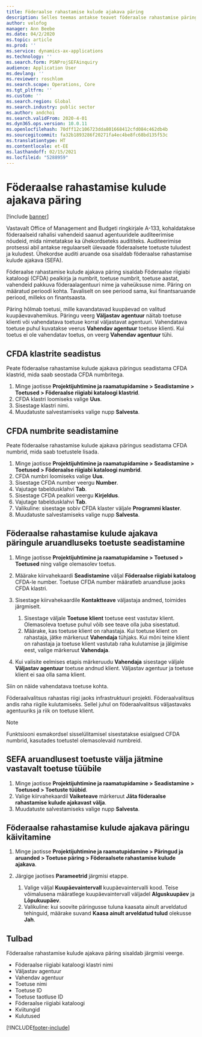 ```yaml
---
title: Föderaalse rahastamise kulude ajakava päring
description: Selles teemas antakse teavet föderaalse rahastamise päringu kulude ajakava kohta.
author: velofog
manager: Ann Beebe
ms.date: 04/2/2020
ms.topic: article
ms.prod: ''
ms.service: dynamics-ax-applications
ms.technology: ''
ms.search.form: PSNProjSEFAinquiry
audience: Application User
ms.devlang: ''
ms.reviewer: roschlom
ms.search.scope: Operations, Core
ms.tgt_pltfrm: ''
ms.custom: ''
ms.search.region: Global
ms.search.industry: public sector
ms.author: andchoi
ms.search.validFrom: 2020-4-01
ms.dyn365.ops.version: 10.0.11
ms.openlocfilehash: 70dff12c106723dda801668412cfd084c462db4b
ms.sourcegitcommit: fa32b1893286f20271fa4ec4be8fc68bd135f53c
ms.translationtype: HT
ms.contentlocale: et-EE
ms.lasthandoff: 02/15/2021
ms.locfileid: "5288959"
---
```

# <a name="schedule-of-expenditures-of-federal-awards-inquiry"></a>Föderaalse rahastamise kulude ajakava päring

[!include [banner](../includes/banner.md)]

Vastavalt Office of Management and Budgeti ringkirjale A-133, kohaldatakse föderaalseid rahalisi vahendeid saanud agentuuridele auditeerimise nõudeid, mida nimetatakse ka ühekordseteks audititeks. Auditeerimise protsessi abil antakse regulaarselt ülevaade föderaalsete toetuste tuludest ja kuludest. Ühekordse auditi aruande osa sisaldab föderaalse rahastamise kulude ajakava (SEFA).

Föderaalse rahastamise kulude ajakava päring sisaldab Föderaalse riigiabi kataloogi (CFDA) pealkirja ja numbrit, toetuse numbrit, toetuse aastat, vahendeid pakkuva föderaalagentuuri nime ja vaheüksuse nime. Päring on määratud perioodi kohta. Tavaliselt on see periood sama, kui finantsaruande periood, milleks on finantsaasta.

Päring hõlmab toetusi, mille kavandatavad kuupäevad on valitud kuupäevavahemikus. Päringu veerg **Väljastav agentuur** näitab toetuse klienti või vahendatava toetuse korral väljastavat agentuuri. Vahendatava toetuse puhul kuvatakse veerus **Vahendav agentuur** toetuse klienti. Kui toetus ei ole vahendatav toetus, on veerg **Vahendav agentuur** tühi.

## <a name="set-up-the-cfda-clusters"></a>CFDA klastrite seadistus

Peate föderaalse rahastamise kulude ajakava päringus seadistama CFDA klastrid, mida saab seostada CFDA numbritega.

1. Minge jaotisse **Projektijuhtimine ja raamatupidamine \> Seadistamine \> Toetused \> Föderaalse riigiabi kataloogi klastrid**.
2. CFDA klastri loomiseks valige **Uus**.
3. Sisestage klastri nimi.
4. Muudatuste salvestamiseks valige nupp **Salvesta**.

## <a name="set-up-cfda-numbers"></a>CFDA numbrite seadistamine

Peate föderaalse rahastamise kulude ajakava päringus seadistama CFDA numbrid, mida saab toetustele lisada.

1. Minge jaotisse **Projektijuhtimine ja raamatupidamine \> Seadistamine \> Toetused \> Föderaalse riigiabi kataloogi numbrid**.
2. CFDA numbri loomiseks valige **Uus**.
3. Sisestage CFDA number veergu **Number**.
4. Vajutage tabeldusklahvi **Tab**.
5. Sisestage CFDA pealkiri veergu **Kirjeldus**.
6. Vajutage tabeldusklahvi **Tab**.
7. Valikuline: sisestage sobiv CFDA klaster väljale **Programmi klaster**.
8. Muudatuste salvestamiseks valige nupp **Salvesta**.

## <a name="set-up-grants-to-report-for-the-schedule-of-expenditures-of-federal-awards-inquiry"></a>Föderaalse rahastamise kulude ajakava päringule aruandluseks toetuste seadistamine

1. Minge jaotisse **Projektijuhtimine ja raamatupidamine \> Toetused \> Toetused** ning valige olemasolev toetus.
2. Määrake kiirvahekaardi **Seadistamine** väljal **Föderaalse riigiabi kataloog** CFDA-le number. Toetuse CFDA number määratleb aruandluse jaoks CFDA klastri.
3. Sisestage kiirvahekaardile **Kontaktteave** väljastaja andmed, toimides järgmiselt.

    1. Sisestage väljale **Toetuse klient** toetuse eest vastutav klient. Olemasoleva toetuse puhul võib see teave olla juba sisestatud.
    2. Määrake, kas toetuse klient on rahastaja. Kui toetuse klient on rahastaja, jätke märkeruut **Vahendaja** tühjaks. Kui mõni teine klient on rahastaja ja toetuse klient vastutab raha kulutamise ja jälgimise eest, valige märkeruut **Vahendaja**.

4. Kui valisite eelmises etapis märkeruudu **Vahendaja** sisestage väljale **Väljastav agentuur** toetuse andnud klient. Väljastav agentuur ja toetuse klient ei saa olla sama klient.

Siin on näide vahendatava toetuse kohta.

Föderaalvalitsus rahastas riigi jaoks infrastruktuuri projekti. Föderaalvalitsus andis raha riigile kulutamiseks. Sellel juhul on föderaalvalitsus väljastavaks agentuuriks ja riik on toetuse klient.

> [!NOTE] 
> Funktsiooni esmakordsel sisselülitamisel sisestatakse esialgsed CFDA numbrid, kasutades toetustel olemasolevaid numbreid.

## <a name="exclude-grants-from-sefa-reporting-based-on-the-grant-type"></a>SEFA aruandlusest toetuste välja jätmine vastavalt toetuse tüübile

1. Minge jaotisse **Projektijuhtimine ja raamatupidamine \> Seadistamine \> Toetused \> Toetuste tüübid**.
2. Valige kiirvahekaardil **Vaiketeave** märkeruut **Jäta föderaalse rahastamise kulude ajakavast välja**.
3. Muudatuste salvestamiseks valige nupp **Salvesta**.

## <a name="run-the-schedule-of-expenditures-of-federal-awards-inquiry"></a>Föderaalse rahastamise kulude ajakava päringu käivitamine

1. Minge jaotisse **Projektijuhtimine ja raamatupidamine \> Päringud ja aruanded \> Toetuse päring \> Föderaalsete rahastamise kulude ajakava**.
2. Järgige jaotises **Parameetrid** järgmisi etappe.

    1. Valige väljal **Kuupäevaintervall** kuupäevaintervalli kood. Teise võimalusena määratlege kuupäevaintervall väljadel **Alguskuupäev** ja **Lõpukuupäev**.
    2. Valikuline: kui soovite päringusse tuluna kaasata ainult arveldatud tehinguid, määrake suvand **Kaasa ainult arveldatud tulud** olekusse **Jah**.

## <a name="columns"></a>Tulbad

Föderaalse rahastamise kulude ajakava päring sisaldab järgmisi veerge.

- Föderaalse riigiabi kataloogi klastri nimi
- Väljastav agentuur
- Vahendav agentuur
- Toetuse nimi
- Toetuse ID
- Toetuse taotluse ID
- Föderaalse riigiabi kataloogi
- Kviitungid
- Kulutused


[!INCLUDE[footer-include](../includes/footer-banner.md)]